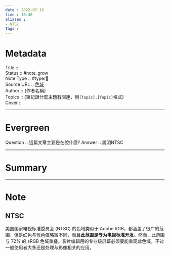 ```yaml
---
date : 2022-07-19
time : 10:48
aliases : 
- NTSC
Tags : 
---
```

# Metadata
Title :: <br>
Status :: #note_grow <br>
Note Type :: #type/📰<br>
Source URL :: [色域](https://color.viewsonic.com/zh-cn/explore/content/Color-gamut_6.html)<br>
Author :: {作者名稱}<br>
Topics :: {筆記跟什麼主題有關連，用`[Topic],[Topic]`格式}<br>
Cover ::

---
# Evergreen
Question :: 這篇文章主要是在說什麼?
Answer :: 說明NTSC

---

# Summary
---

# Note

## NTSC

美国国家电视标准委员会 (NTSC) 的色域类似于 Adobe RGB，都涵盖了很广的范围，但是红色与蓝色值略微不同，而且**此范围是专为电视标准开发**。然而，此范围与 72% 的 sRGB 色域重叠。影片编辑用的专业级屏幕必须要能重现此色域，不过一般使用者大多还是处理与影像相关的应用。